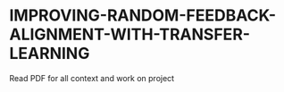 # IMPROVING-RANDOM-FEEDBACK-ALIGNMENT-WITH-TRANSFER-LEARNING
Read PDF for all context and work on project
